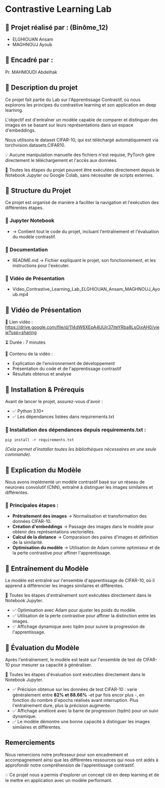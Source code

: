 # Contrastive Learning Lab

## 📝 Projet réalisé par : (Binôme_12)
- ELGHIOUAN Ansam
- MAGHNOUJ Ayoub

## 📝 Encadré par :
Pr. MAHMOUDI Abdelhak

## 🔹 Description du projet
Ce projet fait partie du Lab sur l'Apprentissage Contrastif, où nous explorons les principes du contrastive learning et son application en deep learning.

L'objectif est d'entraîner un modèle capable de comparer et distinguer des images en se basant sur leurs représentations dans un espace d'embeddings.

Nous utilisons le dataset CIFAR-10, qui est téléchargé automatiquement via torchvision.datasets.CIFAR10.

💡 Aucune manipulation manuelle des fichiers n'est requise, PyTorch gère directement le téléchargement et l'accès aux données.

📌 Toutes les étapes du projet peuvent être exécutées directement depuis le Notebook Jupyter ou Google Colab, sans nécessiter de scripts externes.

## 🔹 Structure du Projet
Ce projet est organisé de manière à faciliter la navigation et l'exécution des différentes étapes.

### 📂 Jupyter Notebook
- → Contient tout le code du projet, incluant l'entraînement et l'évaluation du modèle contrastif.

### 📂 Documentation
- README.md → Fichier expliquant le projet, son fonctionnement, et les instructions pour l'exécuter.

### 📂 Vidéo de Présentation
- Video_Contrastive_Learning_Lab_ELGHIOUAN_Ansam_MAGHNOUJ_Ayoub.mp4

## 🔹 Vidéo de Présentation
🎥 Lien vidéo : https://drive.google.com/file/d/114dW6XEpA4UUjr37iteYRba8LsOixAH0/view?usp=sharing

⏳ Durée : 7 minutes

📌 Contenu de la vidéo :
- Explication de l'environnement de développement
- Présentation du code et de l'apprentissage contrastif
- Résultats obtenus et analyse

## 🔹 Installation & Prérequis
Avant de lancer le projet, assurez-vous d'avoir :
- ✅ Python 3.10+
- ✅ Les dépendances listées dans requirements.txt

### 🔹 Installation des dépendances depuis requirements.txt :
```
pip install -r requirements.txt
```
*(Cela permet d'installer toutes les bibliothèques nécessaires en une seule commande).*

## 🔹 Explication du Modèle
Nous avons implémenté un modèle contrastif basé sur un réseau de neurones convolutif (CNN), entraîné à distinguer les images similaires et différentes.

### 📌 Principales étapes :
- **Prétraitement des images** → Normalisation et transformation des données CIFAR-10.
- **Création d'embeddings** → Passage des images dans le modèle pour obtenir des représentations vectorielles.
- **Calcul de la distance** → Comparaison des paires d'images et définition de la similarité.
- **Optimisation du modèle** → Utilisation de Adam comme optimiseur et de la perte contrastive pour affiner l'apprentissage.

## 🔹 Entraînement du Modèle
Le modèle est entraîné sur l'ensemble d'apprentissage de CIFAR-10, où il apprend à différencier les images similaires et différentes.

📌 Toutes les étapes d'entraînement sont exécutées directement dans le Notebook Jupyter.
- ✅ Optimisation avec Adam pour ajuster les poids du modèle.
- ✅ Utilisation de la perte contrastive pour affiner la distinction entre les images.
- ✅ Affichage dynamique avec tqdm pour suivre la progression de l'apprentissage.

## 🔹 Évaluation du Modèle
Après l'entraînement, le modèle est testé sur l'ensemble de test de CIFAR-10 pour mesurer sa capacité à généraliser.

📌 Toutes les étapes d'évaluation sont exécutées directement dans le Notebook Jupyter.
- ✅ Précision obtenue sur les données de test CIFAR-10 : varie généralement entre **82% et 88.66%** -et par fois encor plus -, en fonction du nombre d'epochs réalisés avant interruption. Plus l'entraînement dure, plus la précision augmente.
- ✅ Affichage amélioré avec la barre de progression (tqdm) pour un suivi dynamique.
- ✅ Le modèle démontre une bonne capacité à distinguer les images similaires et différentes.

## Remerciements
Nous remercions notre professeur pour son encadrement et accompagnement ainsi que les différentes ressources qui nous ont aidés à approfondir notre compréhension de l'apprentissage contrastif.

💡 Ce projet nous a permis d'explorer un concept clé en deep learning et de le mettre en application avec un modèle performant.

